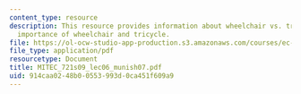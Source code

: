 ```yaml
---
content_type: resource
description: This resource provides information about wheelchair vs. tricycle, and
  importance of wheelchair and tricycle.
file: https://ol-ocw-studio-app-production.s3.amazonaws.com/courses/ec-721-wheelchair-design-in-developing-countries-spring-2009/914caa0248b00553993d0ca451f609a9_MITEC_721S09_lec06_munish07.pdf
file_type: application/pdf
resourcetype: Document
title: MITEC_721s09_lec06_munish07.pdf
uid: 914caa02-48b0-0553-993d-0ca451f609a9
---
```

